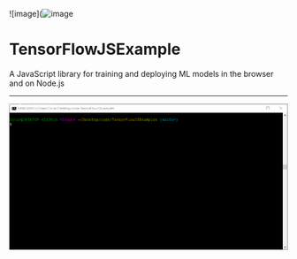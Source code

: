![image](![image](https://user-images.githubusercontent.com/19554935/49843941-f60c8880-fd8e-11e8-8553-6ea4b2ca2baa.png)
# TensorFlowJSExample
A JavaScript library for training and deploying ML models in the browser and on Node.js
***
![Alt Text](https://github.com/ofuen/TensorFlowJSExample/blob/master/screenshots/2018-12-11_21-47-36.gif)
